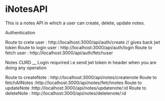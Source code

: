 # iNotesAPI
This is a notes API in which  a user can create, delete, update notes. 

Authentication

Route to crete user : http://localhost:3000/api/auth/create   // gives back jwt token
Route to login user : http://localhost:3000/api/auth/login
Route to fetch user : http://localhost:3000/api/auth/fetchuser

Notes CURD  __ Login requrired   i.e send jwt token in header when you are doing any  operation

Route to createNote : http://localhost:3000/api/notes/createnote
Route to fetchAllNotes :http://localhost:3000/api/notes/fetchnotes
Route to updateNote :http://localhost:3000/api/notes/updatenote/:id
Route to deleteNote : http://localhost:3000/api/notes/deletenote/:id



